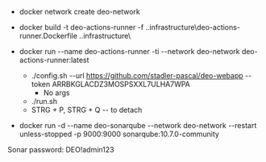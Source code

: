 - docker network create deo-network
- docker build -t deo-actions-runner -f .\.infrastructure\deo-actions-runner.Dockerfile .\.infrastructure\
- docker run --name deo-actions-runner -ti --network deo-network deo-actions-runner:latest
    - ./config.sh --url https://github.com/stadler-pascal/deo-webapp --token ARRBKGLACDZ3MOSPSXXL7ULHA7WPA
        - No args  
    - ./run.sh
     - STRG + P, STRG + Q -- to detach

 - docker run -d --name deo-sonarqube --network deo-network --restart unless-stopped -p 9000:9000 sonarqube:10.7.0-community

Sonar password: DEO!admin123
